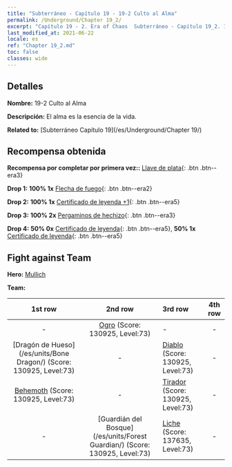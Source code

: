 ```yaml
---
title: "Subterráneo - Capítulo 19 - 19-2 Culto al Alma"
permalink: /Underground/Chapter 19_2/
excerpt: "Capítulo 19 - 2. Era of Chaos  Subterráneo - Capítulo 19_2. 19-2 Culto al Alma"
last_modified_at: 2021-06-22
locale: es
ref: "Chapter 19_2.md"
toc: false
classes: wide
---
```


## Detalles

 **Nombre:** 19-2 Culto al Alma

 **Descripción:** El alma es la esencia de la vida.

 **Related to:** [Subterráneo Capítulo 19](/es/Underground/Chapter 19/)

## Recompensa obtenida

 **Recompensa por completar por primera vez::** [Llave de plata](/ItemsES/con_693/){: .btn .btn--era3}

 **Drop 1:** **100% 1x** [Flecha de fuego](/ItemsES/her_413/){: .btn .btn--era2}

 **Drop 2:** **100% 1x** [Certificado de leyenda +1](/ItemsES/mat_74/){: .btn .btn--era5}

 **Drop 3:** **100% 2x** [Pergaminos de hechizo](/ItemsES/con_694/){: .btn .btn--era3}

 **Drop 4:** **50% 0x** [Certificado de leyenda](/ItemsES/mat_67/){: .btn .btn--era5}, **50% 1x** [Certificado de leyenda](/ItemsES/mat_67/){: .btn .btn--era5}


## Fight against Team
 **Hero:** [Mullich](/es/heroes/Mullich/)

 **Team:**


  | 1st row | 2nd row | 3rd row | 4th row |
  |:----:|:----:|:----|:----:|
  | - | [Ogro](/es/units/Ogre/) (Score: 130925, Level:73)  | - | - |
  | [Dragón de Hueso](/es/units/Bone Dragon/) (Score: 130925, Level:73)  | - | [Diablo](/es/units/Devil/) (Score: 130925, Level:73)  | - |
  | [Behemoth](/es/units/Behemoth/) (Score: 130925, Level:73)  | - | [Tirador](/es/units/Sharpshooter/) (Score: 130925, Level:73)  | - |
  | - | [Guardián del Bosque](/es/units/Forest Guardian/) (Score: 130925, Level:73)  | [Liche](/es/units/Lich/) (Score: 137635, Level:73)  | - |


